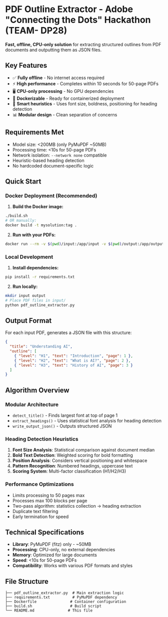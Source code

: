 # PDF Outline Extractor - Adobe "Connecting the Dots" Hackathon (TEAM- DP28)

**Fast, offline, CPU-only solution** for extracting structured outlines from PDF documents and outputting them as JSON files.

## Key Features

- ✅ **Fully offline** - No internet access required
- ⚡ **High performance** - Completes within 10 seconds for 50-page PDFs
- 🖥️ **CPU-only processing** - No GPU dependencies
- 🐳 **Dockerizable** - Ready for containerized deployment
- 🧠 **Smart heuristics** - Uses font size, boldness, positioning for heading detection
- 📊 **Modular design** - Clean separation of concerns

## Requirements Met

- Model size: <200MB (only PyMuPDF ~50MB)
- Processing time: <10s for 50-page PDFs
- Network isolation: `--network none` compatible
- Heuristic-based heading detection
- No hardcoded document-specific logic

## Quick Start

### Docker Deployment (Recommended)

1. **Build the Docker image:**
```bash
./build.sh
# OR manually:
docker build -t mysolution:tag .
```

2. **Run with your PDFs:**
```bash
docker run --rm -v $(pwd)/input:/app/input -v $(pwd)/output:/app/output --network none mysolution:tag
```

### Local Development

1. **Install dependencies:**
```bash
pip install -r requirements.txt
```

2. **Run locally:**
```bash
mkdir input output
# Place PDF files in input/
python pdf_outline_extractor.py
```

## Output Format

For each input PDF, generates a JSON file with this structure:
```json
{
  "title": "Understanding AI",
  "outline": [
    { "level": "H1", "text": "Introduction", "page": 1 },
    { "level": "H2", "text": "What is AI?", "page": 2 },
    { "level": "H3", "text": "History of AI", "page": 3 }
  ]
}
```

## Algorithm Overview

### Modular Architecture
- `detect_title()` - Finds largest font at top of page 1
- `extract_headings()` - Uses statistical font analysis for heading detection
- `write_output_json()` - Outputs structured JSON

### Heading Detection Heuristics
1. **Font Size Analysis**: Statistical comparison against document median
2. **Bold Text Detection**: Weighted scoring for bold formatting
3. **Position Analysis**: Considers vertical positioning and whitespace
4. **Pattern Recognition**: Numbered headings, uppercase text
5. **Scoring System**: Multi-factor classification (H1/H2/H3)

### Performance Optimizations
- Limits processing to 50 pages max
- Processes max 100 blocks per page
- Two-pass algorithm: statistics collection → heading extraction
- Duplicate text filtering
- Early termination for speed

## Technical Specifications

- **Library**: PyMuPDF (fitz) only - ~50MB
- **Processing**: CPU-only, no external dependencies
- **Memory**: Optimized for large documents
- **Speed**: <10s for 50-page PDFs
- **Compatibility**: Works with various PDF formats and styles

## File Structure
```
├── pdf_outline_extractor.py  # Main extraction logic
├── requirements.txt          # PyMuPDF dependency
├── Dockerfile               # Container configuration
├── build.sh                 # Build script
└── README.md               # This file
```
